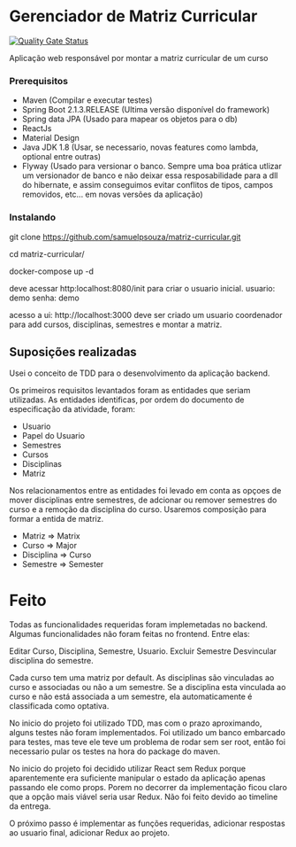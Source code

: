 # Gerenciador de Matriz Curricular

[![Quality Gate Status](https://sonarcloud.io/api/project_badges/measure?project=samuelpsouza_matriz-curricular&metric=alert_status)](https://sonarcloud.io/dashboard?id=samuelpsouza_matriz-curricular)

Aplicação web responsável por montar a matriz curricular
de um curso

### Prerequisitos
* Maven (Compilar e executar testes)
* Spring Boot 2.1.3.RELEASE (Ultima versão disponível do framework)
* Spring data JPA (Usado para mapear os objetos para o db)
* ReactJs
* Material Design
* Java JDK 1.8 (Usar, se necessario, novas features como lambda, optional entre outras)
* Flyway (Usado para versionar o banco. Sempre uma boa prática utlizar um versionador de
banco e não deixar essa resposabilidade para a dll do hibernate, e 
 assim conseguimos evitar conflitos de tipos, campos removidos, etc... em novas versões da aplicação)

### Instalando
git clone https://github.com/samuelpsouza/matriz-curricular.git

cd matriz-curricular/

docker-compose up -d

deve acessar http:localhost:8080/init para criar o usuario inicial.
usuario: demo
senha: demo

acesso a ui: http://localhost:3000
deve ser criado um usuario coordenador para add cursos, disciplinas, semestres e montar a matriz.

## Suposições realizadas

Usei o conceito de TDD para o desenvolvimento da aplicação backend.

Os primeiros requisitos levantados foram as entidades que seriam utilizadas.
As entidades identificas, por ordem do documento de especificação da atividade, foram:

* Usuario
* Papel do Usuario
* Semestres
* Cursos
* Disciplinas
* Matriz

Nos relacionamentos entre as entidades foi levado em conta as opçoes de mover disciplinas entre semestres,
de adcionar ou remover semestres do curso e a remoção da disciplina do curso. Usaremos composição para formar a entida
de matriz.

* Matriz => Matrix
* Curso => Major
* Disciplina => Curso
* Semestre => Semester
# Feito

Todas as funcionalidades requeridas foram implemetadas no backend.
Algumas funcionalidades não foram feitas no frontend. Entre elas:

Editar Curso, Disciplina, Semestre, Usuario.
Excluir Semestre
Desvincular disciplina do semestre.

Cada curso tem uma matriz por default. As disciplinas são vinculadas ao curso e associadas ou não a um semestre.
Se a disciplina esta vinculada ao curso e não está associada a um semestre, ela automaticamente é classificada como
optativa.

No inicio do projeto foi utilizado TDD, mas com o prazo aproximando, alguns testes não foram implementados. Foi utilizado um banco embarcado para testes, mas teve ele teve um problema de rodar sem ser root, então foi necessario pular os testes na hora do package do
maven.

No inicio do projeto foi decidido utilizar React sem Redux porque aparentemente era suficiente manipular o estado da aplicação apenas passando ele como props. Porem no decorrer da implementação ficou claro que a opção mais viável seria usar Redux. Não foi feito devido
ao timeline da entrega.

O próximo passo é implementar as funções requeridas, adicionar respostas ao usuario final, adicionar Redux ao projeto.



